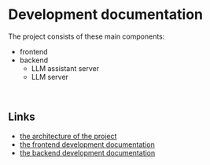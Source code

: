 # Development documentation

The project consists of these main components:
- frontend
- backend
    - LLM assistant server
    - LLM server

<br/>

## Links
- [the architecture of the project](architecture.md)
- [the frontend development documentation](frontend-dev.md)
- [the backend development documentation](backend-dev.md)